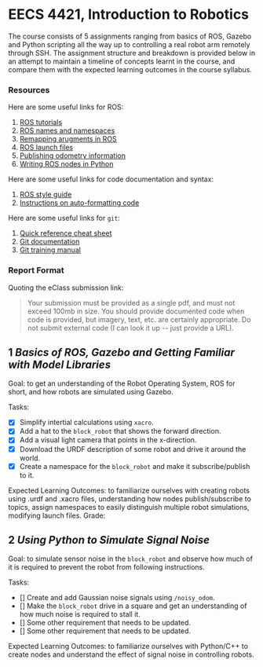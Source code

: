 # EECS 4421, Introduction to Robotics
The course consists of 5 assignments ranging from basics of ROS, Gazebo and Python scripting all the way up to controlling a real robot arm remotely through SSH. The assignment structure and breakdown is provided below in an attempt to maintain a timeline of concepts learnt in the course, and compare them with the expected learning outcomes in the course syllabus.

### Resources
Here are some useful links for ROS:
1. [ROS tutorials](http://wiki.ros.org/ROS/Tutorials)
1. [ROS names and namespaces](https://wiki.ros.org/Names)
1. [Remapping arugments in ROS](https://wiki.ros.org/Remapping%20Arguments)
1. [ROS launch files](http://wiki.ros.org/roslaunch/XML)
1. [Publishing odometry information](http://wiki.ros.org/navigation/Tutorials/RobotSetup/Odom)
1. [Writing ROS nodes in Python](http://wiki.ros.org/ROS/Tutorials/WritingServiceClient%28python%29) 

Here are some useful links for code documentation and syntax:
1. [ROS style guide](http://wiki.ros.org/StyleGuide)
1. [Instructions on auto-formatting code](https://github.com/davetcoleman/roscpp_code_format)

Here are some useful links for `git`:
1. [Quick reference cheat sheet](https://ndpsoftware.com/git-cheatsheet.html)
1. [Git documentation](https://git-scm.com/docs)
1. [Git training manual](https://githubtraining.github.io/training-manual/book.pdf)

### Report Format
Quoting the eClass submission link:
> Your submission must be provided as a single pdf, and must not exceed 100mb in size. 
> You should provide documented code when code is provided, but imagery, text, etc. are certainly appropriate. 
> Do not submit external code (I can look it up -- just provide a URL).

## 1 *Basics of ROS, Gazebo and Getting Familiar with Model Libraries*
Goal: to get an understanding of the Robot Operating System, ROS for short, and how robots are simulated using Gazebo.

Tasks:
- [x] Simplify intertial calculations using `xacro`.
- [x] Add a hat to the `block_robot` that shows the forward direction.
- [x] Add a visual light camera that points in the x-direction. 
- [x] Download the  URDF description of some robot and drive it around the world.
- [x] Create a namespace for the `block_robot` and make it subscribe/publish to it.

Expected Learning Outcomes: to familiarize ourselves with creating robots using .urdf and .xacro files, understanding how nodes publish/subscribe to topics, assign namespaces to easily distinguish multiple robot simulations, modifying launch files.
Grade:

## 2 *Using Python to Simulate Signal Noise*
Goal: to simulate sensor noise in the `block_robot` and observe how much of it is required to prevent the robot from following instructions.

Tasks: 
- [] Create and add Gaussian noise signals using `/noisy_odom`.
- [] Make the `block_robot` drive in a square and get an understanding of how much noise is required to stall it.
- [] Some other requirement that needs to be updated.
- [] Some other requirement that needs to be updated.

Expected Learning Outcomes: to familiarize ourselves with Python/C++ to create nodes and understand the effect of signal noise in controlling robots.

